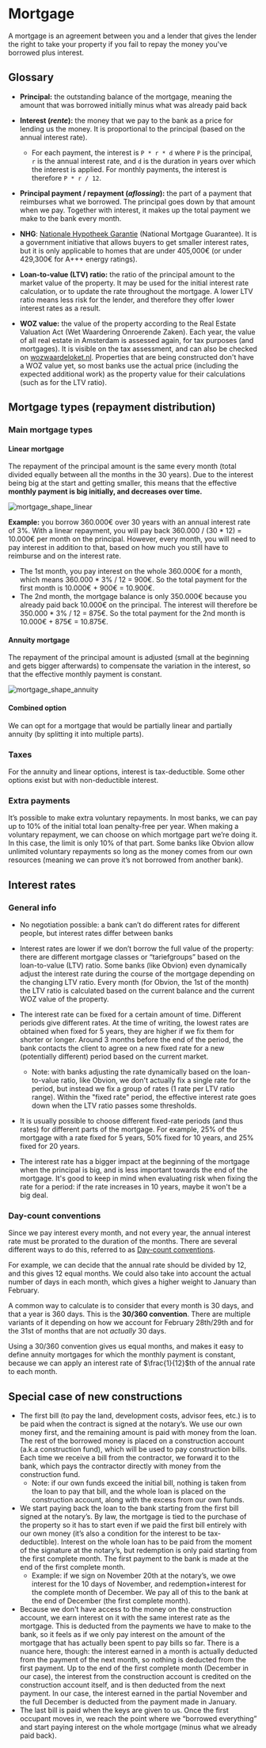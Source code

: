 # Mortgage

A mortgage is an agreement between you and a lender that gives the lender the right to take your property if you fail to
repay the money you've borrowed plus interest.

## Glossary

* **Principal:** the outstanding balance of the mortgage, meaning the amount that was borrowed initially minus what was 
  already paid back

* **Interest (*rente*):** the money that we pay to the bank as a price for lending us the money. It is proportional to
  the principal (based on the annual interest rate).
  * For each payment, the interest is `P * r * d` where `P` is the principal, `r` is the annual interest rate, and `d` is
  the duration in years over which the interest is applied.
  For monthly payments, the interest is therefore `P * r / 12`.

* **Principal payment / repayment (*aflossing*):** the part of a payment that reimburses what we borrowed. The principal
  goes down by that amount when we pay. Together with interest, it makes up the total payment we make to the bank every
  month.

* **NHG**: [Nationale Hypotheek Garantie](https://www.nhg.nl/english-summary/) (National Mortgage Guarantee).
  It is a government initiative that allows buyers to get smaller interest rates, but it is only applicable to 
  homes that are under 405,000€ (or under 429,300€ for A+++ energy ratings).

* **Loan-to-value (LTV) ratio:** the ratio of the principal amount to the market value of the property. It may be used
  for the initial interest rate calculation, or to update the rate throughout the mortgage. A lower LTV ratio means less
  risk for the lender, and therefore they offer lower interest rates as a result.

* **WOZ value:** the value of the property according to the Real Estate Valuation Act (Wet Waardering Onroerende Zaken).
  Each year, the value of all real estate in Amsterdam is assessed again, for tax purposes (and mortgages).
  It is visible on the tax assessment, and can also be checked on [wozwaardeloket.nl](https://www.wozwaardeloket.nl/).
  Properties that are being constructed don't have a WOZ value yet, so most banks use the actual price (including 
  the expected additional work) as the property value for their calculations (such as for the LTV ratio). 

## Mortgage types (repayment distribution)

### Main mortgage types

#### Linear mortgage

The repayment of the principal amount is the same every month (total divided equally between all the months in the 30
years). Due to the interest being big at the start and getting smaller, this means that the effective **monthly payment
is big initially, and decreases over time.**

![mortgage_shape_linear](mortgage_shape_linear.png)

**Example:** you borrow 360.000€ over 30 years with an annual interest rate of 3%.
With a linear repayment, you will pay back 360.000 / (30 * 12) = 10.000€ per month on the principal.
However, every month, you will need to pay interest in addition to that, based on how much you still have to reimburse
and on the interest rate.
 * The 1st month, you pay interest on the whole 360.000€ for a month, which means 360.000 * 3% / 12 = 900€.
   So the total payment for the first month is 10.000€ + 900€ = 10.900€. 
 * The 2nd month, the mortgage balance is only 350.000€ because you already paid back 10.000€ on the principal.
   The interest will therefore be 350.000 * 3% / 12 = 875€.
   So the total payment for the 2nd month is 10.000€ + 875€ = 10.875€. 

#### Annuity mortgage

The repayment of the principal amount is adjusted (small at the beginning and gets bigger afterwards) to compensate the
variation in the interest, so that the effective monthly payment is constant.

![mortgage_shape_annuity](mortgage_shape_annuity.png)

#### Combined option

We can opt for a mortgage that would be partially linear and partially annuity (by splitting it into multiple parts).

### Taxes

For the annuity and linear options, interest is tax-deductible. Some other options exist but with non-deductible
interest.

### Extra payments

It’s possible to make extra voluntary repayments. In most banks, we can pay up to 10% of the initial total loan
penalty-free per year. When making a voluntary repayment, we can choose on which mortgage part we’re doing it. In this
case, the limit is only 10% of that part. Some banks like Obvion allow unlimited voluntary repayments so long as the
money comes from our own resources (meaning we can prove it’s not borrowed from another bank).

## Interest rates

### General info

* No negotiation possible: a bank can’t do different rates for different people, but interest rates differ between banks

* Interest rates are lower if we don’t borrow the full value of the property: there are different mortgage classes or 
  “tariefgroups” based on the loan-to-value (LTV) ratio. Some banks (like Obvion) even dynamically adjust the interest
  rate during the course of the mortgage depending on the changing LTV ratio. Every month (for Obvion, the 1st of the
  month) the LTV ratio is calculated based on the current balance and the current WOZ value of the property.

* The interest rate can be fixed for a certain amount of time. Different periods give different rates. At the time of 
  writing, the lowest rates are obtained when fixed for 5 years, they are higher if we fix them for shorter or longer.
  Around 3 months before the end of the period, the bank contacts the client to agree on a new fixed rate for a new
  (potentially different) period based on the current market.
  * Note: with banks adjusting the rate dynamically based on the loan-to-value ratio, like Obvion, we don't actually fix
    a single rate for the period, but instead we fix a group of rates (1 rate per LTV ratio range).
    Within the "fixed rate" period, the effective interest rate goes down when the LTV ratio passes some thresholds. 

* It is usually possible to choose different fixed-rate periods (and thus rates) for different parts of the mortgage.
  For example, 25% of the mortgage with a rate fixed for 5 years, 50% fixed for 10 years, and 25% fixed for 20 years.
  
* The interest rate has a bigger impact at the beginning of the mortgage when the principal is big, and is less
  important towards the end of the mortgage. It's good to keep in mind when evaluating risk when fixing the rate for a
  period: if the rate increases in 10 years, maybe it won't be a big deal.

### Day-count conventions

Since we pay interest every month, and not every year, the annual interest rate must be prorated to the duration of 
the months. There are several different ways to do this, referred to as 
[Day-count conventions](https://en.wikipedia.org/wiki/Day_count_convention).

For example, we can decide that the annual rate should be divided by 12, and this gives 12 equal months. We could also
take into account the actual number of days in each month, which gives a higher weight to January than February.

A common way to calculate is to consider that every month is 30 days, and that a year is 360 days.
This is the **30/360 convention**. There are multiple variants of it depending on how we account for February 28th/29th
and for the 31st of months that are not _actually_ 30 days.

Using a 30/360 convention gives us equal months, and makes it easy to define annuity mortgages for which the monthly
payment is constant, because we can apply an interest rate of $\frac{1}{12}$th of the annual rate to each month. 

## Special case of new constructions

* The first bill (to pay the land, development costs, advisor fees, etc.) is to be paid when the contract is signed at
  the notary’s. We use our own money first, and the remaining amount is paid with money from the loan. The rest of the
  borrowed money is placed on a construction account (a.k.a construction fund), which will be used to pay construction
  bills. Each time we receive a bill from the contractor, we forward it to the bank, which pays the contractor directly
  with money from the construction fund.
  * Note: if our own funds exceed the initial bill, nothing is taken from the loan to pay that bill, and the whole loan
    is placed on the construction account, along with the excess from our own funds.
* We start paying back the loan to the bank starting from the first bill signed at the notary’s. By law, the mortgage is
  tied to the purchase of the property so it has to start even if we paid the first bill entirely with our own money 
  (it’s also a condition for the interest to be tax-deductible). Interest on the whole loan has to be paid from the
  moment of the signature at the notary’s, but redemption is only paid starting from the first complete month. The first
  payment to the bank is made at the end of the first complete month.
  * Example: if we sign on November 20th at the notary’s, we owe interest for the 10 days of November, and
    redemption+interest for the complete month of December. We pay all of this to the bank at the end of December (the
    first complete month).
* Because we don't have access to the money on the construction account, we earn interest on it with the same interest
  rate as the mortgage. This is deducted from the payments we have to make to the bank, so it feels as if we only pay
  interest on the amount of the mortgage that has actually been spent to pay bills so far.
  There is a nuance here, though: the interest earned in a month is actually deducted from the payment of the next
  month, so nothing is deducted from the first payment. Up to the end of the first complete month (December in our
  case), the interest from the construction account is credited on the construction account itself, and is then deducted
  from the next payment. In our case, the interest earned in the partial November and the full December is deducted from
  the payment made in January.
* The last bill is paid when the keys are given to us. Once the first occupant moves in, we reach the point where we
  “borrowed everything” and start paying interest on the whole mortgage (minus what we already paid back).
